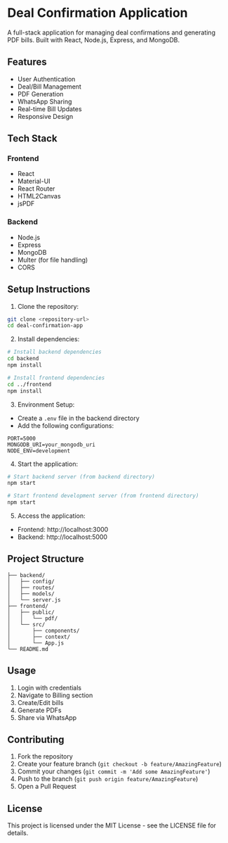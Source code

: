 # Deal Confirmation Application

A full-stack application for managing deal confirmations and generating PDF bills. Built with React, Node.js, Express, and MongoDB.

## Features

- User Authentication
- Deal/Bill Management
- PDF Generation
- WhatsApp Sharing
- Real-time Bill Updates
- Responsive Design

## Tech Stack

### Frontend
- React
- Material-UI
- React Router
- HTML2Canvas
- jsPDF

### Backend
- Node.js
- Express
- MongoDB
- Multer (for file handling)
- CORS

## Setup Instructions

1. Clone the repository:
```bash
git clone <repository-url>
cd deal-confirmation-app
```

2. Install dependencies:
```bash
# Install backend dependencies
cd backend
npm install

# Install frontend dependencies
cd ../frontend
npm install
```

3. Environment Setup:
- Create a `.env` file in the backend directory
- Add the following configurations:
```env
PORT=5000
MONGODB_URI=your_mongodb_uri
NODE_ENV=development
```

4. Start the application:
```bash
# Start backend server (from backend directory)
npm start

# Start frontend development server (from frontend directory)
npm start
```

5. Access the application:
- Frontend: http://localhost:3000
- Backend: http://localhost:5000

## Project Structure

```
├── backend/
│   ├── config/
│   ├── routes/
│   ├── models/
│   └── server.js
├── frontend/
│   ├── public/
│   │   └── pdf/
│   └── src/
│       ├── components/
│       ├── context/
│       └── App.js
└── README.md
```

## Usage

1. Login with credentials
2. Navigate to Billing section
3. Create/Edit bills
4. Generate PDFs
5. Share via WhatsApp

## Contributing

1. Fork the repository
2. Create your feature branch (`git checkout -b feature/AmazingFeature`)
3. Commit your changes (`git commit -m 'Add some AmazingFeature'`)
4. Push to the branch (`git push origin feature/AmazingFeature`)
5. Open a Pull Request

## License

This project is licensed under the MIT License - see the LICENSE file for details.